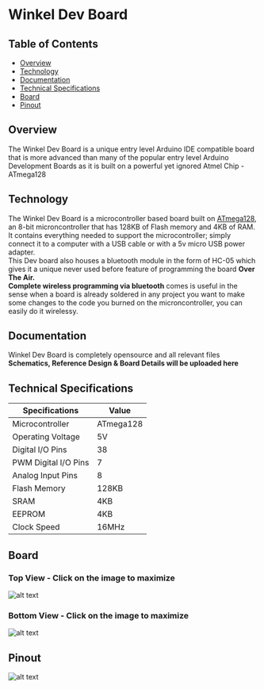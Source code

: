 # Winkel Dev Board

## Table of Contents
- [Overview](#overview)
- [Technology](#technology)
- [Documentation](#documentation)
- [Technical Specifications](#technical-specifications)
- [Board](#board)
- [Pinout](#pinout)

## Overview
The Winkel Dev Board is a unique entry level Arduino IDE compatible board that is more advanced than many of the popular entry level Arduino Development Boards as it is built on a powerful yet ignored Atmel Chip - ATmega128

## Technology
The Winkel Dev Board is a microcontroller based board built on [ATmega128](http://www.atmel.com/devices/ATMEGA128.aspx?tab=parameters), an 8-bit microncontroller that has 128KB of Flash memory and 4KB of RAM. It contains everything needed to support the microcontroller; simply connect it to a computer with a USB cable or with a 5v micro USB power adapter.  
This Dev board also houses a bluetooth module in the form of HC-05 which gives it a unique never used before feature of programming the board **Over The Air.**  
**Complete wireless programming via bluetooth** comes is useful in the sense when a board is already soldered in any project you want to make some changes to the code you burned on the microncontroller, you can easily do it wirelessy.

## Documentation
Winkel Dev Board is completely opensource and all relevant files **Schematics, Reference Design & Board Details will be uploaded here**

## Technical Specifications
| Specifications  | Value            |
| ------- | ---------------- |
| Microcontroller  | ATmega128 |
| Operating Voltage	 | 5V |
| Digital I/O Pins | 38 |
| PWM Digital I/O Pins	 | 7 |
| Analog Input Pins	 | 8 |
| Flash Memory	 | 128KB |
| SRAM	 | 4KB |
| EEPROM	 | 4KB |
| Clock Speed	 | 16MHz |

## Board
### Top View - Click on the image to maximize
![alt text](https://raw.githubusercontent.com/mboxtech/winkel/master/Winkel-Dev-Board/images/Dev-Top.png "Winkel Dev Board")

### Bottom View - Click on the image to maximize
![alt text](https://raw.githubusercontent.com/mboxtech/winkel/master/Winkel-Dev-Board/images/Dev-Bottom.png "Winkel Dev Board")

## Pinout
![alt text](https://raw.githubusercontent.com/mboxtech/winkel/master/Winkel-Dev-Board/images/Devpinout.png "Pinout")

